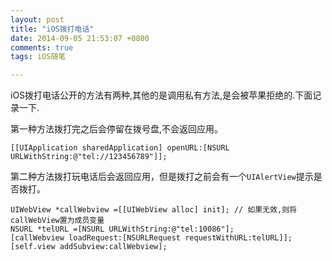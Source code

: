 ```yaml
---
layout: post
title: "iOS拨打电话"
date: 2014-09-05 21:53:07 +0800
comments: true
tags: iOS随笔

---
```


iOS拨打电话公开的方法有两种,其他的是调用私有方法,是会被苹果拒绝的.下面记录一下.

第一种方法拨打完之后会停留在拨号盘,不会返回应用。


```
[[UIApplication sharedApplication] openURL:[NSURL URLWithString:@"tel://123456789"]];

```

第二种方法拨打玩电话后会返回应用，但是拨打之前会有一个`UIAlertView`提示是否拨打。


```
UIWebView *callWebview =[[UIWebView alloc] init]; // 如果无效,则将callWebView置为成员变量
NSURL *telURL =[NSURL URLWithString:@"tel:10086"];
[callWebview loadRequest:[NSURLRequest requestWithURL:telURL]];
[self.view addSubview:callWebview];
```